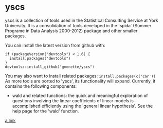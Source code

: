 <!-- README.md is generated from README.Rmd. Please edit that file -->
yscs
====

yscs is a collection of tools used in the Statistical Consulting Service at York University. It is a consolidation of tools developed in the 'spida' (Summer Programe in Data Analysis 2000-2012) package and other smaller packages.

You can install the latest version from github with:

    if (packageVersion("devtools") < 1.6) {
      install.packages("devtools")
    }
    devtools::install_github("gmonette/yscs")

You may also want to install related packages: `install.packages(c('car'))` As more tools are ported to 'yscs', its functionality will expand. Currently, it contains the following components:

-   wald and related functions: the quick and meaningful exploration of questions involving the linear coefficients of linear models is accomplished efficiently using the 'general linear hypothesis'. See the help page for the 'wald' function.

[a link](etc/sample.md)
